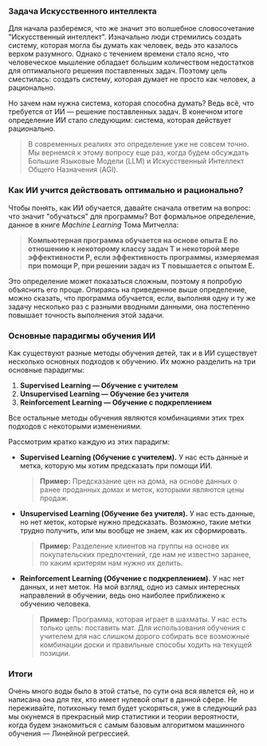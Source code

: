 ### Задача Искусственного интеллекта

Для начала разберемся, что же значит это волшебное словосочетание "Искусственный интеллект". Изначально люди стремились создать систему, которая могла бы думать как человек, ведь это казалось верхом разумного. Однако с течением времени стало ясно, что человеческое мышление обладает большим количеством недостатков для оптимального решения поставленных задач. Поэтому цель сместилась: создать систему, которая думает не просто как человек, а рационально.

Но зачем нам нужна система, которая способна думать? Ведь всё, что требуется от ИИ — решение поставленных задач. В конечном итоге определение ИИ стало следующим: система, которая действует рационально.

> В современных реалиях это определение уже не совсем точно. Мы вернемся к этому вопросу еще раз, когда будем обсуждать Большие Языковые Модели (LLM) и Искусственный Интеллект Общего Назначения (AGI).

### Как ИИ учится действовать оптимально и рационально?

Чтобы понять, как ИИ обучается, давайте сначала ответим на вопрос: что значит "обучаться" для программы? Вот формальное определение, данное в книге _Machine Learning_ Тома Митчелла:

> **Компьютерная программа обучается на основе опыта E по отношению к некоторому классу задач T и некоторой мере эффективности P, если эффективность программы, измеряемая при помощи P, при решении задач из T повышается с опытом E.**

Это определение может показаться сложным, поэтому я попробую объяснить его проще. Опираясь на приведенное выше определение, можно сказать, что программа обучается, если, выполняя одну и ту же задачу несколько раз с разными вводными данными, она постепенно повышает точность выполнения этой задачи.

### Основные парадигмы обучения ИИ

Как существуют разные методы обучения детей, так и в ИИ существует несколько основных подходов к обучению. Их можно разделить на три основные парадигмы:

1. **Supervised Learning — Обучение с учителем**
2. **Unsupervised Learning — Обучение без учителя**
3. **Reinforcement Learning — Обучение с подкреплением**

Все остальные методы обучения являются комбинациями этих трех подходов с некоторыми изменениями.

Рассмотрим кратко каждую из этих парадигм:

- **Supervised Learning (Обучение с учителем).** У нас есть данные и метка, которую мы хотим предсказать при помощи ИИ. 
	>**Пример:** Предсказание цен на дома, на основе данных о ранее проданных домах и меток, которыми являются цены продаж.
 
- **Unsupervised Learning (Обучение без учителя).** У нас есть данные, но нет меток, которые нужно предсказать. Возможно, такие метки трудно получить, или мы вообще не знаем, как их сформировать.
	> **Пример:** Разделение клиентов на группы на основе их покупательских предпочтений, где нам не известно заранее, по каким критерям нам нужно их делить.
	
- **Reinforcement Learning (Обучение с подкреплением).** У нас нет данных, и нет меток. На мой взгляд, одно из самых интересных направлений в обучении, ведь оно наиболее приближено к обучению человека. 
	> **Пример:** Программа, которая играет в шахматы. У нас есть только цель: поставить мат. Для использования обучения с учителем для нас слишком дорого собирать все возможные комбинации доски и правильные способы ходить на текущей позиции.

### Итоги

Очень много воды было в этой статье, по сути она вся явлется ей, но и написана она для тех, кто имеет нулевой опыт в данной сфере. Не переживайте, потихоньку темп будет ускоряться, уже в следующий раз мы окунемся в прекрасный мир статистики и теории вероятности, когда будем знакомиться с самым базовым алгоритмом машинного обучения — Линейной регрессией. 
